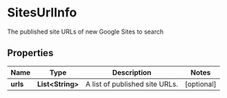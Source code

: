 

# SitesUrlInfo

The published site URLs of new Google Sites to search

## Properties

| Name | Type | Description | Notes |
|------------ | ------------- | ------------- | -------------|
|**urls** | **List&lt;String&gt;** | A list of published site URLs. |  [optional] |



